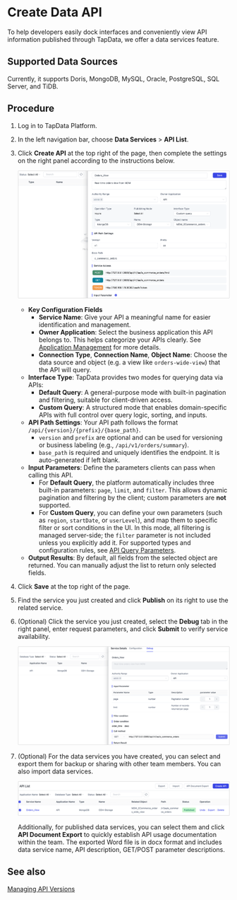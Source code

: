 # Create Data API


To help developers easily dock interfaces and conveniently view API information published through TapData, we offer a data services feature.

## Supported Data Sources

Currently, it supports Doris, MongoDB, MySQL, Oracle, PostgreSQL, SQL Server, and TiDB.

## Procedure

1. Log in to TapData Platform.

2. In the left navigation bar, choose **Data Services** > **API List**.

3. Click **Create API** at the top right of the page, then complete the settings on the right panel according to the instructions below.

   ![](../images/create_api_service.png)

   * **Key Configuration Fields**
     * **Service Name**: Give your API a meaningful name for easier identification and management.
     * **Owner Application**: Select the business application this API belongs to. This helps categorize your APIs clearly. See [Application Management](manage-app.md) for more details.
     * **Connection Type**, **Connection Name**, **Object Name**: Choose the data source and object (e.g. a view like `orders-wide-view`) that the API will query.
   - **Interface Type**: TapData provides two modes for querying data via APIs:
     - **Default Query**: A general-purpose mode with built-in pagination and filtering, suitable for client-driven access.
     - **Custom Query**: A structured mode that enables domain-specific APIs with full control over query logic, sorting, and inputs.
   - **API Path Settings**: Your API path follows the format `/api/{version}/{prefix}/{base_path}`.
     - `version` and `prefix` are optional and can be used for versioning or business labeling (e.g., `/api/v1/orders/summary`).
     - `base_path` is required and uniquely identifies the endpoint. It is auto-generated if left blank.
   - **Input Parameters**: Define the parameters clients can pass when calling this API.
     - For **Default Query**, the platform automatically includes three built-in parameters: `page`, `limit`, and `filter`. This allows dynamic pagination and filtering by the client; custom parameters are **not** supported.
     - For **Custom Query**, you can define your own parameters (such as `region`, `startDate`, or `userLevel`), and map them to specific filter or sort conditions in the UI. In this mode, all filtering is managed server-side; the `filter` parameter is not included unless you explicitly add it. For supported types and configuration rules, see [API Query Parameters](api-query-params.md).
   - **Output Results**: By default, all fields from the selected object are returned. You can manually adjust the list to return only selected fields.
   
4. Click **Save** at the top right of the page.

5. Find the service you just created and click **Publish** on its right to use the related service.

6. (Optional) Click the service you just created, select the **Debug** tab in the right panel, enter request parameters, and click **Submit** to verify service availability.

   ![Try Query API](../images/try_query_api.png)

7. (Optional) For the data services you have created, you can <span id="release330-export-api">select and export them</span> for backup or sharing with other team members. You can also import data services.

   ![Import/Export API Services](../images/import_export_api.png)

   Additionally, for published data services, you can select them and click **API Document Export** to quickly establish API usage documentation within the team. The exported Word file is in docx format and includes data service name, API description, GET/POST parameter descriptions.

## See also

[Managing API Versions](manage-api-versions.md)

